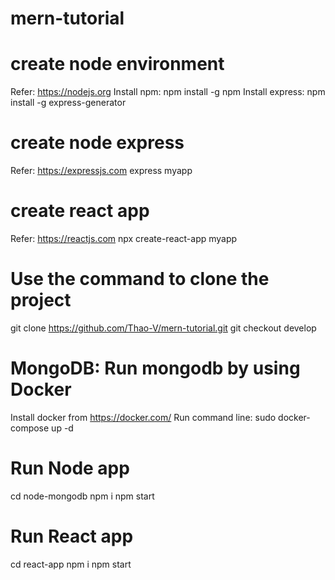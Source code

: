 # mern-tutorial

# create node environment
Refer: https://nodejs.org
Install npm: npm install -g npm
Install express: npm install -g express-generator

# create node express 
Refer: https://expressjs.com 
express myapp

# create react app
Refer: https://reactjs.com
npx create-react-app myapp

# Use the command to clone the project
git clone https://github.com/Thao-V/mern-tutorial.git
git checkout develop

# MongoDB: Run mongodb by using Docker
Install docker from https://docker.com/
Run command line: sudo docker-compose up -d

# Run Node app
cd node-mongodb
npm i
npm start

# Run React app
cd react-app
npm i
npm start

